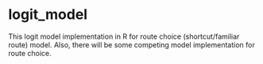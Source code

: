 # logit_model
This logit model implementation in R for route choice (shortcut/familiar route) model. Also, there will be some competing model implementation for route choice.
